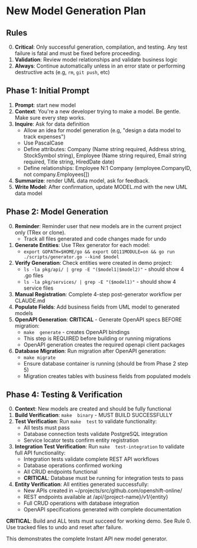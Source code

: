 # New Model Generation Plan

## Rules
0. **Critical**: Only successful generation, compilation, and testing. Any test failure is fatal and must be fixed before proceeding.
1. **Validation**: Review model relationships and validate business logic
2. **Always**: Continue automatically unless in an error state or performing destructive acts (e.g, `rm`, `git push`, etc)

## Phase 1: Initial Prompt
1. **Prompt**: start new model
2. **Context**: You're a new developer trying to make a model. Be gentle. Make sure every step works.
3. **Inquire**: Ask for data definition
   - Allow an idea for model generation (e.g, "design a data model to track expenses")
   - Use PascalCase
   - Define attributes: Company (Name string required, Address string, StockSymbol string), Employee (Name string required, Email string required, Title string, HiredDate date)
   - Define relationships: Employee N:1 Company (employee.CompanyID, not company.Employees[])
4. **Summarize**: render UML data model, ask for feedback.
5. **Write Model**: After confirmation, update MODEL.md with the new UML data model

## Phase 2: Model Generation
0. **Reminder**: Reminder user that new models are in the current project only (TRex or clone).
   - Track all files generated and code changes made for undo
1. **Generate Entities**: Use TRex generator for each model:
   - `export GOPATH=$HOME/go && export GO111MODULE=on && go run  ./scripts/generator.go --kind $model`
2. **Verify Generation**: Check entities were created in demo project:
   - `ls -la pkg/api/ | grep -E "($model1|$model2)"` - should show 4 .go files
   - `ls -la pkg/services/ | grep -E "($model1)"` - should show 4 service files
4. **Manual Registration**: Complete 4-step post-generator workflow per CLAUDE.md
5. **Populate Fields**: Add business fields from UML model to generated models
6. **OpenAPI Generation**: **CRITICAL** - Generate OpenAPI specs BEFORE migration:
   - `make  generate` - creates OpenAPI bindings
   - This step is REQUIRED before building or running migrations
   - OpenAPI generation creates the required openapi client packages
7. **Database Migration**: Run migration after OpenAPI generation:
   - `make migrate`
   - Ensure database container is running (should be from Phase 2 step 5)
   - Migration creates tables with business fields from populated models

## Phase 4: Testing & Verification
0. **Context**: New models are created and should be fully functional  
1. **Build Verification**: `make  binary` - MUST BUILD SUCCESSFULLY
2. **Test Verification**: Run `make  test` to validate functionality:
   - All tests must pass 
   - Database connection tests validate PostgreSQL integration
   - Service locator tests confirm entity registration
3. **Integration Test Verification**: Run `make  test-integration` to validate full API functionality:
   - Integration tests validate complete REST API workflows
   - Database operations confirmed working
   - All CRUD endpoints functional
   - **CRITICAL**: Database must be running for integration tests to pass
4. **Entity Verification**: All entities generated successfully:
   - New APIs created in ~/projects/src/github.com/openshift-online/<project-name>
   - REST endpoints available at /api/{project-name}/v1/{entity}
   - Full CRUD operations with database integration
   - OpenAPI specifications generated with complete documentation


**CRITICAL**: Build and ALL tests must succeed for working demo. See Rule 0. Use tracked files to undo and reset after failure.

This demonstrates the complete Instant API new model generator.